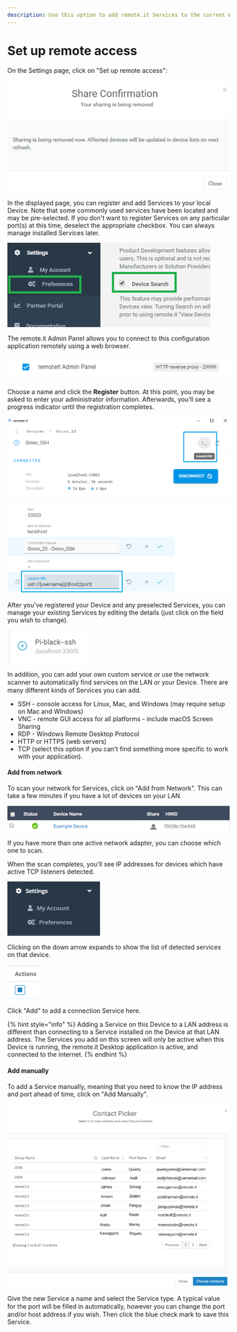 ```yaml
---
description: Use this option to add remote.it Services to the current Windows or Mac PC.
---
```


# Set up remote access

On the Settings page, click on "Set up remote access":

![](../../../.gitbook/assets/image%20%28409%29.png)

In the displayed page, you can register and add Services to your local Device. Note that some commonly used services have been located and may be pre-selected.  If you don't want to register Services on any particular port\(s\) at this time, deselect the appropriate checkbox.  You can always manage installed Services later.

![](../../../.gitbook/assets/image%20%28434%29.png)

The remote.it Admin Panel allows you to connect to this configuration application remotely using a web browser.  

![](../../../.gitbook/assets/image%20%2813%29.png)

Choose a name and click the **Register** button. At this point, you may be asked to enter your administrator information.  Afterwards, you'll see a progress indicator until the registration completes.

![](../../../.gitbook/assets/image%20%28157%29.png)

After you've registered your Device and any preselected Services, you can manage your existing Services by editing the details \(just click on the field you wish to change\).  

![](../../../.gitbook/assets/image%20%28397%29.png)

In addition, you can add your own custom service or use the network scanner to automatically ﬁnd services on the LAN or your Device. There are many different kinds of Services you can add. 

* SSH - console access for Linux, Mac, and Windows \(may require setup on Mac and WIndows\)
* VNC - remote GUI access for all platforms - include macOS Screen Sharing
* RDP - Windows Remote Desktop Protocol 
* HTTP or HTTPS \(web servers\)
* TCP \(select this option if you can't find something more specific to work with your application\). 

#### Add from network

To scan your network for Services, click on "Add from Network".  This can take a few minutes if you have a lot of devices on your LAN.

![](../../../.gitbook/assets/image%20%28279%29.png)

If you have more than one active network adapter, you can choose which one to scan.

When the scan completes, you'll see IP addresses for devices which have active TCP listeners detected.

![](../../../.gitbook/assets/image%20%28209%29.png)

Clicking on the down arrow expands to show the list of detected services on that device.

![](../../../.gitbook/assets/image%20%2834%29.png)

Click "Add" to add a connection Service here. 

{% hint style="info" %}
Adding a Service on this Device to a LAN address is different than connecting to a Service installed on the Device at that LAN address.  The Services you add on this screen will only be active when this Device is running, the remote.it Desktop application is active, and connected to the internet.
{% endhint %}

#### Add manually

To add a Service manually, meaning that you need to know the IP address and port ahead of time, click on "Add Manually". 

![](../../../.gitbook/assets/image%20%28366%29.png)

Give the new Service a name and select the Service type. A typical value for the port will be ﬁlled in automatically, however you can change the port and/or host address if you wish. Then click the blue check mark to save this Service.



